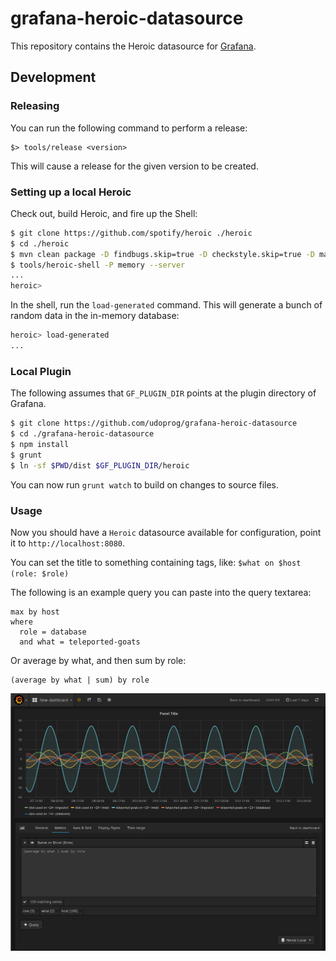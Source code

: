 # grafana-heroic-datasource

This repository contains the Heroic datasource for
[Grafana](https://github.com/grafana/grafana).

## Development

### Releasing

You can run the following command to perform a release:

```
$> tools/release <version>
```

This will cause a release for the given version to be created.

### Setting up a local Heroic

Check out, build Heroic, and fire up the Shell:

```bash
$ git clone https://github.com/spotify/heroic ./heroic
$ cd ./heroic
$ mvn clean package -D findbugs.skip=true -D checkstyle.skip=true -D maven.test.skip=true
$ tools/heroic-shell -P memory --server
...
heroic>
```

In the shell, run the `load-generated` command. This will generate a bunch of
random data in the in-memory database:

```bash
heroic> load-generated
...
```

### Local Plugin

The following assumes that `GF_PLUGIN_DIR` points at the plugin directory of
Grafana.

```bash
$ git clone https://github.com/udoprog/grafana-heroic-datasource
$ cd ./grafana-heroic-datasource
$ npm install
$ grunt
$ ln -sf $PWD/dist $GF_PLUGIN_DIR/heroic
```

You can now run `grunt watch` to build on changes to source files.

### Usage

Now you should have a `Heroic` datasource available for configuration, point it
to `http://localhost:8080`.

You can set the title to something containing tags, like:
`$what on $host (role: $role)`

The following is an example query you can paste into the query textarea:

```
max by host
where
  role = database
  and what = teleported-goats
```

Or average by what, and then sum by role:

```
(average by what | sum) by role
```

![Example Heroic](heroic-screenshot1.png)
